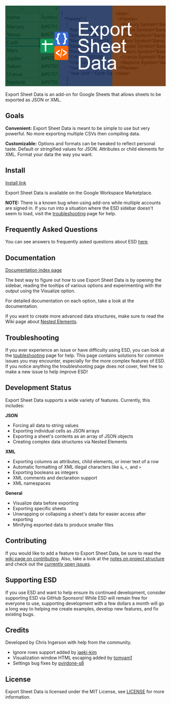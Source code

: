 ![Export Sheet Data](images/esd_banner.png)

Export Sheet Data is an add-on for Google Sheets that allows sheets to be exported as JSON or XML.

Goals
-----
**Convenient:** Export Sheet Data is meant to be simple to use but very powerful. No more exporting multiple CSVs then compiling data.

**Customizable:** Options and formats can be tweaked to reflect personal taste. Default or stringified values for JSON. Attributes or child elements for XML. Format your data the way you want.

Install
-------
[Install link](https://chrome.google.com/webstore/detail/export-sheet-data/bfdcopkbamihhchdnjghdknibmcnfplk?utm_source=permalink)

Export Sheet Data is available on the Google Workspace Marketplace.

**NOTE:** There is a known bug when using add-ons while multiple accounts are signed in. If you run into a situation where the ESD sidebar doesn't seem to load, visit the [troubleshooting](docs/troubleshooting.md) page for help.

Frequently Asked Questions
--------------------------
You can see answers to frequently asked questions about ESD [here](docs/faq.md).

Documentation
-------------
[Documentation index page](https://github.com/Synthoid/ExportSheetData/blob/master/docs/index.md)

The best way to figure out how to use Export Sheet Data is by opening the sidebar, reading the tooltips of various options and experimenting with the output using the Visualize option.

For detailed documentation on each option, take a look at the documentation.

If you want to create more advanced data structures, make sure to read the Wiki page about [Nested Elements](https://github.com/Synthoid/ExportSheetData/wiki/Nested-Elements).

Troubleshooting
---------------
If you ever experience an issue or have difficulty using ESD, you can look at the [toubleshooting](docs/troubleshooting.md) page for help. This page contains solutions for common issues you may encounter, especially for the more complex features of ESD. If you notice anything the troubleshooting page does not cover, feel free to make a new issue to help improve ESD!

Development Status
------------------
Export Sheet Data supports a wide variety of features. Currently, this includes:

**JSON**
* Forcing all data to string values
* Exporting individual cells as JSON arrays
* Exporting a sheet's contents as an array of JSON objects
* Creating complex data structures via Nested Elements

**XML**
* Exporting columns as attributes, child elements, or inner text of a row
* Automatic formatting of XML illegal characters like `&`, `<`, and `>`
* Exporting booleans as integers
* XML comments and declaration support
* XML namespaces
 
**General**
* Visualize data before exporting
* Exporting specific sheets
* Unwrapping or collapsing a sheet's data for easier access after exporting
* Minifying exported data to produce smaller files
 
Contributing
------------
If you would like to add a feature to Export Sheet Data, be sure to read the [wiki page on contributing](https://github.com/Synthoid/ExportSheetData/wiki/Contributing). Also, take a look at the [notes on project structure](https://github.com/Synthoid/ExportSheetData/wiki/Project-Structure) and check out the [currently open issues](https://github.com/Synthoid/ExportSheetData/issues).

Supporting ESD
--------------
If you use ESD and want to help ensure its continued development, consider supporting ESD via GitHub Sponsors! While ESD will remain free for everyone to use, supporting development with a few dollars a month will go a long way to helping me create examples, develop new features, and fix existing bugs.

Credits
-------
Developed by Chris Ingerson with help from the community.

- Ignore rows support added by [jaeki-kim](https://github.com/jaeki-kim)
- Visualization window HTML escaping added by [tomyam1](https://github.com/tomyam1)
- Settings bug fixes by [pvirdone-s8](https://github.com/pvirdone-s8)

License
-------
Export Sheet Data is licensed under the MIT License, see [LICENSE](https://github.com/Synthoid/ExportSheetData/blob/master/LICENSE) for more information.
